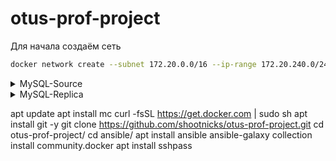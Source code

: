 # otus-prof-project

Для начала создаём сеть

```bash
docker network create --subnet 172.20.0.0/16 --ip-range 172.20.240.0/24 otus-pro-net;
```

<details>
<summary> MySQL-Source </summary>

Запускаем докер с MySQL-Source
```bash
docker-compose -f docker-compose-1-MySQL-Source.yml up -d
```

Посмотреть логи
```bash
docker logs mysql-source
```

Посмотреть базы данных
```bash
docker exec -it mysql-source mysql -uroot -p'$0urcePa$$' -e "SHOW DATABASES;"
```

Останавливаем докер с MySQL-Source
```bash
docker-compose -f docker-compose-1-MySQL-Source.yml down
```
</details>


<details>
<summary> MySQL-Replica </summary>

Запускаем докер с MySQL-Replica
```bash
docker-compose -f docker-compose-2-MySQL-Replica.yml up -d
```

Посмотреть логи
```bash
docker logs mysql-replica
```

Посмотреть базы данных
```bash
docker exec -it mysql-replica mysql -uroot -p'replicaPa$$' -e "SHOW DATABASES;"
```

Останавливаем докер с MySQL-Replica
```bash
docker-compose -f docker-compose-2-MySQL-Replica.yml down
```
</details>



apt update
apt install mc
curl -fsSL https://get.docker.com | sudo sh
apt install git -y
git clone https://github.com/shootnicks/otus-prof-project.git
cd otus-prof-project/
cd ansible/
apt install ansible
ansible-galaxy collection install community.docker
apt install sshpass
